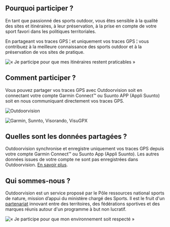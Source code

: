 <participate></participate>

<disciplines></disciplines>

## Pourquoi participer ?

En tant que passionné des sports outdoor, vous êtes sensible à la
qualité des sites et itinéraires, à leur préservation, à la prise en
compte de votre sport favori dans les politiques territoriales.

En partageant vos traces GPS ¦ et uniquement vos traces GPS ¦ vous contribuez
à la meilleure connaissance des sports outdoor et à la préservation de
vos sites de pratique.

![« Je participe pour que mes itinéraires restent praticables »](/medias/running-legs.jpg)

## Comment participer ?

Vous pouvez partager vos traces GPS avec Outdoorvision soit en connectant votre compte Garmin
Connect™ ou Suunto APP (Appli Suunto) soit en nous communiquant directement vos traces GPS.

![Outdoorvision](/medias/carousel.jpg)

![Garmin, Sunnto, Visorando, VisuGPX](/medias/logo-band.png)

<participate></participate>

## Quelles sont les données partagées ?

Outdoorvision synchronise et enregistre uniquement vos traces GPS depuis votre
compte Garmin Connect™ ou Suunto App (Appli Suunto). Les autres données issues
de votre compte ne sont pas enregistrées dans
Outdoorvision. [En savoir plus](/faq).

<custommap></custommap>

## Qui sommes-nous ?

Outdoorvision est un service proposé par le Pôle ressources national sports de nature, mission d’appui du ministère chargé des Sports.
Il est le fruit d'un [partenariat](/partenaires) innovant entre des territoires, des fédérations sportives et des marques réunis autour d'un programme à but non lucratif.

![« Je participe pour que mon environnement soit respecté »](/medias/respect.jpg)

[Participer]: https://dev-prnsn.makina-corpus.net/auth/
